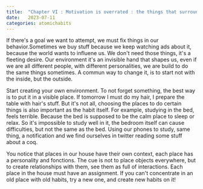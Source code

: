 ```yaml
---
title:  "Chapter VI : Motivation is overrated : the things that surround us count more"
date:   2023-07-11
categories: atomichabits
---
```

If there's a goal we want to attempt, we must fix things in our behavior.Sometimes we buy stuff because we keep watching ads about it, because the world wants to influene us. We don't need those things, it's a fleeting desire. Our environment it's an invisible hand that shapes us, even if we are all different people, with different personalities, we are build to do the same things sometimes. A commun way to change it, is to start not with the inside, but the outside.

Start creating your own environment. To not forget something, the best way is to put it in a visible place. If tomorrow I must do my hair, I prepare the table with hair's stuff. But it's not all, choosing the places to do certain things is also important as the habit itself. For example, studying in the bed, feels terrible. Because the bed is supposed to be the calm place to sleep or relax. So it's impossible to study well in it, the bedroom itself can cause difficulties, but not the same as the bed. Using our phones to study, same thing, a notification and we find ourselves in twitter reading some stuff about a coq.

You notice that places in our house have their own context, each place has a personality and fonctions. The cue is not to place objects everywhere, but to create relationships with them, see them as full of interactions. Each place in the house must have an assignment. If you can't concentrate in an old place with old habits, try a new one, and create new habits on it!
